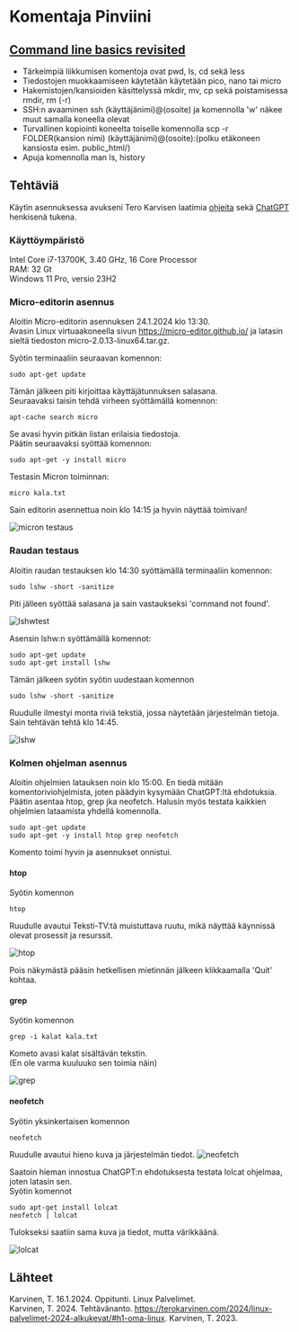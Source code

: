 # Komentaja Pinviini

## [Command line basics revisited](https://terokarvinen.com/2020/command-line-basics-revisited/?fromSearch=command%20line%20basics%20revisited)
- Tärkeimpiä liikkumisen komentoja ovat pwd, ls, cd sekä less
- Tiedostojen muokkaamiseen käytetään käytetään pico, nano tai micro
- Hakemistojen/kansioiden käsittelyssä mkdir, mv, cp sekä poistamisessa rmdir, rm (-r)
- SSH:n avaaminen ssh (käyttäjänimi)@(osoite) ja komennolla 'w' näkee muut samalla koneella olevat
- Turvallinen kopiointi koneelta toiselle komennolla scp -r FOLDER(kansion nimi) (käyttäjänimi)@(osoite):(polku etäkoneen kansiosta esim. public_html/)
- Apuja komennolla man ls, history

## Tehtäviä

Käytin asennuksessa avukseni Tero Karvisen laatimia [ohjeita](https://terokarvinen.com/2020/command-line-basics-revisited/?fromSearch=command%20line%20basics%20revisited) sekä [ChatGPT](https://chat.openai.com/) henkisenä tukena.

### Käyttöympäristö

Intel Core i7-13700K, 3.40 GHz, 16 Core Processor   
RAM: 32 Gt   
Windows 11 Pro, versio 23H2   

### Micro-editorin asennus
Aloitin Micro-editorin asennuksen 24.1.2024 klo 13:30.  
Avasin Linux virtuaakoneella sivun https://micro-editor.github.io/ ja latasin sieltä tiedoston micro-2.0.13-linux64.tar.gz.  

Syötin terminaaliin seuraavan komennon:   

    sudo apt-get update

Tämän jälkeen piti kirjoittaa käyttäjätunnuksen salasana.  
Seuraavaksi taisin tehdä virheen syöttämällä komennon:

    apt-cache search micro

Se avasi hyvin pitkän listan erilaisia tiedostoja.  
Päätin seuraavaksi syöttää komennon:

    sudo apt-get -y install micro

Testasin Micron toiminnan:

    micro kala.txt

Sain editorin asennettua noin klo 14:15 ja hyvin näyttää toimivan! 

![micron testaus](images/microtest.png)

### Raudan testaus
Aloitin raudan testauksen klo 14:30 syöttämällä terminaaliin komennon:

    sudo lshw -short -sanitize

Piti jälleen syöttää salasana ja sain vastaukseksi 'command not found'.

![lshwtest](images/lshwtesti.png)

Asensin lshw:n syöttämällä komennot:

    sudo apt-get update
    sudo apt-get install lshw

Tämän jälkeen syötin syötin uudestaan komennon

    sudo lshw -short -sanitize

Ruudulle ilmestyi monta riviä tekstiä, jossa näytetään järjestelmän tietoja.  
Sain tehtävän tehtä klo 14:45.

![lshw](images/lshw.png)

### Kolmen ohjelman asennus
Aloitin ohjelmien latauksen noin klo 15:00.
En tiedä mitään komentoriviohjelmista, joten päädyin kysymään ChatGPT:ltä ehdotuksia. Päätin asentaa htop, grep jka neofetch. Halusin myös testata kaikkien ohjelmien lataamista yhdellä komennolla.

    sudo apt-get update
    sudo apt-get -y install htop grep neofetch

Komento toimi hyvin ja asennukset onnistui.

#### htop
Syötin komennon

    htop

Ruudulle avautui Teksti-TV:tä muistuttava ruutu, mikä näyttää käynnissä olevat prosessit ja resurssit.

![htop](images/htop.png)

Pois näkymästä pääsin hetkellisen mietinnän jälkeen klikkaamalla 'Quit' kohtaa.

#### grep

Syötin komennon

    grep -i kalat kala.txt

Kometo avasi kalat sisältävän tekstin.  
(En ole varma kuuluuko sen toimia näin)

![grep](images/grep.png)

#### neofetch

Syötin yksinkertaisen komennon

    neofetch

Ruudulle avautui hieno kuva ja järjestelmän tiedot.
![neofetch](images/neofetch.png)

Saatoin hieman innostua ChatGPT:n ehdotuksesta testata lolcat ohjelmaa, joten latasin sen.  
Syötin komennot

    sudo apt-get install lolcat
    neofetch | lolcat

Tulokseksi saatiin sama kuva ja tiedot, mutta värikkäänä.

![lolcat](images/lolcat.png)



## Lähteet
Karvinen, T. 16.1.2024. Oppitunti. Linux Palvelimet.  
Karvinen, T. 2024. Tehtävänanto. https://terokarvinen.com/2024/linux-palvelimet-2024-alkukevat/#h1-oma-linux. Karvinen, T. 2023.  




